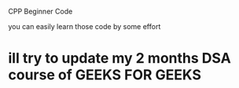 CPP Beginner Code


you can easily learn those code by some effort
# ill try to update my 2 months DSA course of GEEKS FOR GEEKS
